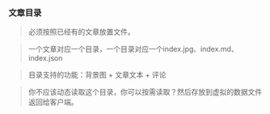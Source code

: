 ### 文章目录

> 必须按照已经有的文章放置文件。

> 一个文章对应一个目录，一个目录对应一个index.jpg、index.md、index.json

> 目录支持的功能：背景图 + 文章文本 + 评论

> 你不应该动态读取这个目录，你可以按需读取？然后存放到虚拟的数据文件返回给客户端。